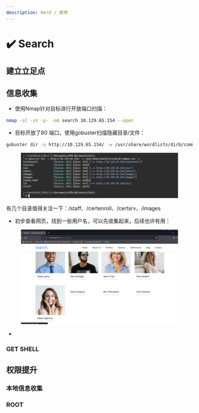 ```yaml
---
description: Hard / 枚举
---
```


# ✔️ Search

## 建立立足点

## 信息收集

* 使用Nmap针对目标进行开放端口扫描：

```bash
nmap -sC -sV -p- -oA search 10.129.65.154 --open
```



* 目标开放了80 端口，使用gobuster扫描隐藏目录/文件：

```bash
gobuster dir -u http://10.129.65.154/ -w /usr/share/wordlists/dirb/common.txt
```

<figure><img src="../../.gitbook/assets/2.png" alt=""><figcaption></figcaption></figure>

有几个目录值得关注一下：/staff、/certenroll、/certsrv、/images

* 初步查看网页，找到一些用户名，可以先收集起来，后续也许有用：

<figure><img src="../../.gitbook/assets/1.png" alt=""><figcaption></figcaption></figure>

*



















### GET SHELL





## 权限提升

### 本地信息收集









### ROOT







